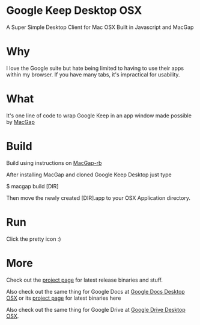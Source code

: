 # Google Keep Desktop OSX
A Super Simple Desktop Client for Mac OSX Built in Javascript and MacGap

# Why
I love the Google suite but hate being limited to having to use their apps within my browser.  If you have many tabs, it's impractical for usability.

# What
It's one line of code to wrap Google Keep in an app window made possible by [MacGap](https://github.com/MacGapProject/MacGap2)

# Build
Build using instructions on [MacGap-rb](https://github.com/maccman/macgap-rb)

After installing MacGap and cloned Google Keep Desktop just type

$ macgap build [DIR]

Then move the newly created [DIR].app to your OSX Application directory.

# Run
Click the pretty icon :)

# More
Check out the [project page](https://chriskol.github.io/Desktop-Google-Keep-OSX/) for latest release binaries and stuff.

Also check out the same thing for Google Docs at [Google Docs Desktop OSX](https://github.com/chriskol/Google-Docs-Desktop-OSX) or its [project page](https://chriskol.github.io/Google-Docs-Desktop-OSX/) for latest binaries here

Also check out the same thing for Google Drive at [Google Drive Desktop OSX](https://github.com/chriskol/Google-Drive-Desktop-OSX).
